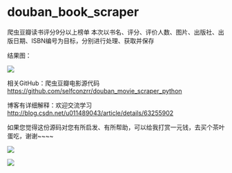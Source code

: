 # douban_book_scraper
爬虫豆瓣读书评分9分以上榜单
本次以书名、评分、评价人数、图片、出版社、出版日期、ISBN编号为目标，分别进行处理、获取并保存

结果图：

![](http://img.blog.csdn.net/20170408224039785?watermark/2/text/aHR0cDovL2Jsb2cuY3Nkbi5uZXQvdTAxMTQ4OTA0Mw==/font/5a6L5L2T/fontsize/400/fill/I0JBQkFCMA==/dissolve/70/gravity/SouthEast)

相关GitHub：爬虫豆瓣电影源代码   https://github.com/selfconzrr/douban_movie_scraper_python

博客有详细解释：欢迎交流学习  http://blog.csdn.net/u011489043/article/details/63255902

如果您觉得这份源码对您有所启发、有所帮助，可以给我打赏一元钱，去买个茶叶蛋吃，谢谢~~~~

![](http://img.my.csdn.net/uploads/201712/18/1513566798_2615.jpg)

![](http://img.my.csdn.net/uploads/201712/18/1513566531_2774.jpg)
